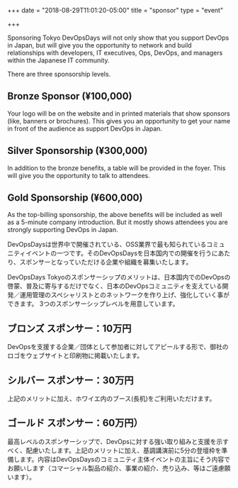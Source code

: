 +++
date = "2018-08-29T11:01:20-05:00"
title = "sponsor"
type = "event"

+++

Sponsoring Tokyo DevOpsDays will not only show that you support DevOps in Japan, but will give you the opportunity to network and build relationships with developers, IT executives, Ops, DevOps, and managers within the Japanese IT community.

There are three sponsorship levels.

## Bronze Sponsor (¥100,000)

Your logo will be on the website and in printed materials that show sponsors (like, banners or brochures). This gives you an opportunity to get your name in front of the audience as support DevOps in Japan.
## Silver Sponsorship (¥300,000) 

In addition to the bronze benefits, a table will be provided in the foyer. This will give you the opportunity to talk to attendees. 

## Gold Sponsorship (¥600,000) 

As the top-billing sponsorship, the above benefits will be included as well as a 5-minute company introduction. But it mostly shows attendees you are strongly supporting DevOps in Japan.

DevOpsDaysは世界中で開催されている、OSS業界で最も知られているコミュニティイベントの一つです。そのDevOpsDaysを日本国内での開催を行うにあたり、スポンサーとなっていただける企業や組織を募集いたします。

DevOpsDays Tokyoのスポンサーシップのメリットは、日本国内でのDevOpsの啓蒙、普及に寄与するだけでなく、日本のDevOpsコミュニティを支えている開発／運用管理のスペシャリストとのネットワークを作り上げ、強化していく事ができます。
3つのスポンサーシップレベルを用意しています。

## ブロンズ スポンサー：10万円

DevOpsを支援する企業／団体として参加者に対してアピールする形で、御社のロゴをウェブサイトと印刷物に掲載いたします。

## シルバー スポンサー：30万円

上記のメリットに加え、ホワイエ内のブース(長机)をご利用いただけます。

## ゴールド スポンサー：60万円）

最高レベルのスポンサーシップで、DevOpsに対する強い取り組みと支援を示すべく、配慮いたします。上記のメリットに加え、基調講演前に5分の登壇枠を準備します。内容はDevOpsDaysのコミュニティ主体イベントの主旨にそう内容でお願いします（コマーシャル製品の紹介、事業の紹介、売り込み、等はご遠慮願います）。
